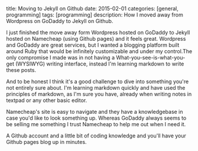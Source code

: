 title: Moving to Jekyll on Github
date: 2015-02-01
categories: [general, programming]
tags: [programming]
description: How I moved away from Wordpress on GoDaddy to Jekyll on Github.

I just finished the move away form Wordpress hosted on GoDaddy to Jekyll hosted on Namecheap (using Github pages) and it feels great. Wordpress and GoDaddy are great services, but I wanted a blogging platform built around Ruby that would be infinitely customizable and under my control.The only compromise I made was in not having a What-you-see-is-what-you-get (WYSIWYG) writing interface, instead I'm learning markdown to write these posts.

And to be honest I think it's a good challenge to dive into something you're not entirely sure about. I'm learning markdown quickly and have used the principles of markdown, as I'm sure you have, already when writing notes in textpad or any other basic editor.

Namecheap's site is easy to navigate and they have a knowledgebase in case you'd like to look something up. Whereas GoDaddy always seems to be selling me something I trust Namecheap to help me out when I need it. 

A Github account and a little bit of coding knowledge and you'll have your Github pages blog up in minutes. 
